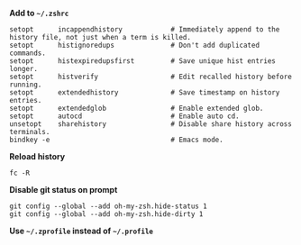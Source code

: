 **Add to `~/.zshrc`**

```shell
setopt      incappendhistory            # Immediately append to the history file, not just when a term is killed.
setopt      histignoredups              # Don't add duplicated commands.
setopt      histexpiredupsfirst         # Save unique hist entries longer.
setopt      histverify                  # Edit recalled history before running.
setopt      extendedhistory             # Save timestamp on history entries.
setopt      extendedglob				# Enable extended glob.
setopt      autocd                      # Enable auto cd.
unsetopt    sharehistory                # Disable share history across terminals.
bindkey -e                              # Emacs mode.
```


**Reload history**

```shell
fc -R
```


**Disable git status on prompt**

```shel
git config --global --add oh-my-zsh.hide-status 1
git config --global --add oh-my-zsh.hide-dirty 1
```


**Use `~/.zprofile` instead of `~/.profile`**
